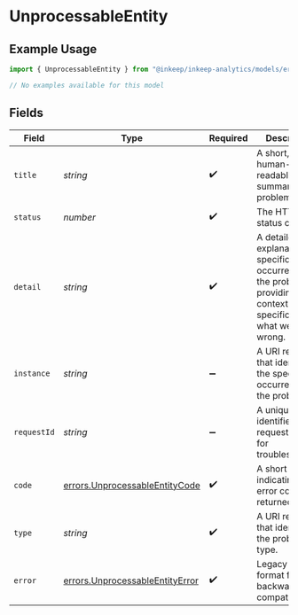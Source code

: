 # UnprocessableEntity

## Example Usage

```typescript
import { UnprocessableEntity } from "@inkeep/inkeep-analytics/models/errors";

// No examples available for this model
```

## Fields

| Field                                                                                                                     | Type                                                                                                                      | Required                                                                                                                  | Description                                                                                                               | Example                                                                                                                   |
| ------------------------------------------------------------------------------------------------------------------------- | ------------------------------------------------------------------------------------------------------------------------- | ------------------------------------------------------------------------------------------------------------------------- | ------------------------------------------------------------------------------------------------------------------------- | ------------------------------------------------------------------------------------------------------------------------- |
| `title`                                                                                                                   | *string*                                                                                                                  | :heavy_check_mark:                                                                                                        | A short, human-readable summary of the problem type.                                                                      | Unprocessable Entity                                                                                                      |
| `status`                                                                                                                  | *number*                                                                                                                  | :heavy_check_mark:                                                                                                        | The HTTP status code.                                                                                                     | 422                                                                                                                       |
| `detail`                                                                                                                  | *string*                                                                                                                  | :heavy_check_mark:                                                                                                        | A detailed explanation specific to this occurrence of the problem, providing context and specifics about what went wrong. | Unprocessable Entity                                                                                                      |
| `instance`                                                                                                                | *string*                                                                                                                  | :heavy_minus_sign:                                                                                                        | A URI reference that identifies the specific occurrence of the problem.                                                   | /conversations/123                                                                                                        |
| `requestId`                                                                                                               | *string*                                                                                                                  | :heavy_minus_sign:                                                                                                        | A unique identifier for the request, useful for troubleshooting.                                                          | req_1234567890                                                                                                            |
| `code`                                                                                                                    | [errors.UnprocessableEntityCode](../../models/errors/unprocessableentitycode.md)                                          | :heavy_check_mark:                                                                                                        | A short code indicating the error code returned.                                                                          | unprocessable_entity                                                                                                      |
| `type`                                                                                                                    | *string*                                                                                                                  | :heavy_check_mark:                                                                                                        | A URI reference that identifies the problem type.                                                                         | https://docs.inkeep.com/analytics-api/errors#unprocessable_entity                                                         |
| `error`                                                                                                                   | [errors.UnprocessableEntityError](../../models/errors/unprocessableentityerror.md)                                        | :heavy_check_mark:                                                                                                        | Legacy error format for backward compatibility.                                                                           |                                                                                                                           |